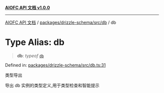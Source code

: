 [**AIOFC API 文档 v1.0.0**](../../../../../README.md)

***

[AIOFC API 文档](../../../../../modules.md) / [packages/drizzle-schema/src/db](../README.md) / db

# Type Alias: db

> **db**: *typeof* [`db`](../variables/db.md)

Defined in: [packages/drizzle-schema/src/db.ts:31](https://github.com/aiofc-nx/aiofc-server-20250113/blob/c42968e9d610c830827b0ce80268360670d99c8b/packages/drizzle-schema/src/db.ts#L31)

类型导出

导出 db 实例的类型定义,用于类型检查和智能提示
